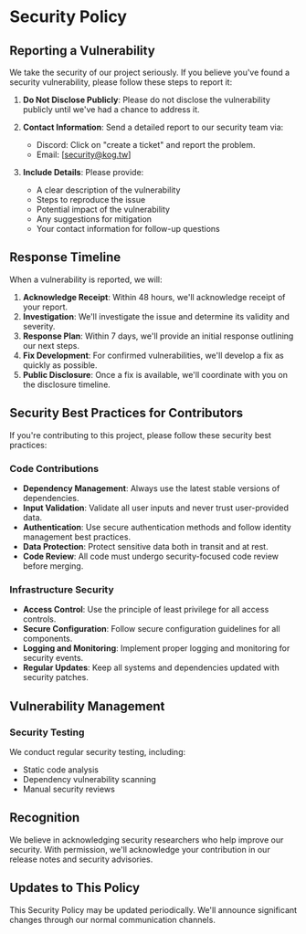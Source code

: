 # Security Policy

## Reporting a Vulnerability

We take the security of our project seriously. If you believe you've found a security vulnerability, please follow these steps to report it:

1. **Do Not Disclose Publicly**: Please do not disclose the vulnerability publicly until we've had a chance to address it.

2. **Contact Information**: Send a detailed report to our security team via:
   - Discord: Click on "create a ticket" and report the problem.
   - Email: [security@kog.tw]

3. **Include Details**: Please provide:
   - A clear description of the vulnerability
   - Steps to reproduce the issue
   - Potential impact of the vulnerability
   - Any suggestions for mitigation
   - Your contact information for follow-up questions

## Response Timeline

When a vulnerability is reported, we will:

1. **Acknowledge Receipt**: Within 48 hours, we'll acknowledge receipt of your report.
2. **Investigation**: We'll investigate the issue and determine its validity and severity.
3. **Response Plan**: Within 7 days, we'll provide an initial response outlining our next steps.
4. **Fix Development**: For confirmed vulnerabilities, we'll develop a fix as quickly as possible.
5. **Public Disclosure**: Once a fix is available, we'll coordinate with you on the disclosure timeline.

## Security Best Practices for Contributors

If you're contributing to this project, please follow these security best practices:

### Code Contributions

- **Dependency Management**: Always use the latest stable versions of dependencies.
- **Input Validation**: Validate all user inputs and never trust user-provided data.
- **Authentication**: Use secure authentication methods and follow identity management best practices.
- **Data Protection**: Protect sensitive data both in transit and at rest.
- **Code Review**: All code must undergo security-focused code review before merging.

### Infrastructure Security

- **Access Control**: Use the principle of least privilege for all access controls.
- **Secure Configuration**: Follow secure configuration guidelines for all components.
- **Logging and Monitoring**: Implement proper logging and monitoring for security events.
- **Regular Updates**: Keep all systems and dependencies updated with security patches.

## Vulnerability Management

### Security Testing

We conduct regular security testing, including:

- Static code analysis
- Dependency vulnerability scanning
- Manual security reviews

## Recognition

We believe in acknowledging security researchers who help improve our security. With permission, we'll acknowledge your contribution in our release notes and security advisories.

## Updates to This Policy

This Security Policy may be updated periodically. We'll announce significant changes through our normal communication channels.

